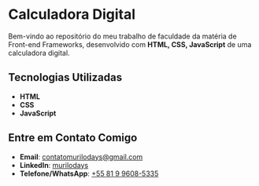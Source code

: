 # Calculadora Digital  

Bem-vindo ao repositório do meu trabalho de faculdade da matéria de Front-end Frameworks, desenvolvido com **HTML, CSS, JavaScript** de uma calculadora digital.  

## Tecnologias Utilizadas  

- **HTML**  
- **CSS**  
- **JavaScript**

## Entre em Contato Comigo

- **Email**: contatomurilodays@gmail.com  
- **LinkedIn**: <a href="https://www.linkedin.com/in/murilodays/"> murilodays </a>
- **Telefone/WhatsApp**: <a href="https://wa.me/message/ONXRU2RSDSNEE1"> +55 81 9 9608-5335 </a>
